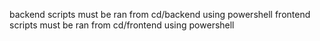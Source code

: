 backend scripts must be ran from cd/backend using powershell
frontend scripts must be ran from cd/frontend using powershell
